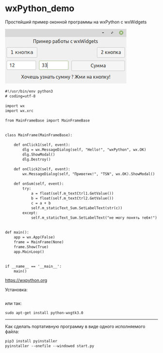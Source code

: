 # wxPython_demo
Простейший пример оконной программы на wxPython c wxWidgets

![srcreenshot](screenshot.png)

```
#!/usr/bin/env python3
# coding=utf-8

import wx
import wx.xrc

from MainFrameBase import MainFrameBase


class MainFrame(MainFrameBase):

    def onClick1(self, event):
        dlg = wx.MessageDialog(self, "Hello!", "wxPython", wx.OK)
        dlg.ShowModal()
        dlg.Destroy()

    def onClick2(self, event):
        wx.MessageDialog(self, "Приветик!", "TSN", wx.OK).ShowModal()

    def onSum(self, event):
        try:
            a = float(self.m_textCtrl1.GetValue())
            b = float(self.m_textCtrl2.GetValue())
            c = a + b
            self.m_staticText_Sum.SetLabelText(str(c))
        except:
            self.m_staticText_Sum.SetLabelText("не могу понять тебя!")


def main():
    app = wx.App(False)
    frame = MainFrame(None)
    frame.Show(True)
    app.MainLoop()


if __name__ == '__main__':
    main()

```

https://wxpython.org

Установка:
```pip3 install -U wxPython
```

или так:
```
sudo apt-get install python-wxgtk3.0
```

---
Как сделать портативную программу в виде одного исполняемого файла:
```
pip3 install pyinstaller
pyinstaller --onefile --windowed start.py
```
